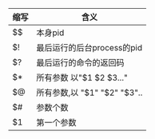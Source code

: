 
|缩写|含义|
|---|---|
|$$|本身pid|
|$!|最后运行的后台process的pid|
|$?|最后运行的命令的返回码|
|$*|所有参数 以"$1 $2 $3..."|
|$@|所有参数,以 "$1" "$2" "$3"..|
|$#|参数个数|
|$1|第一个参数|
